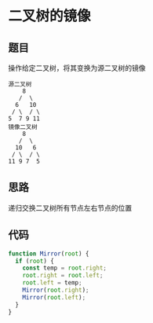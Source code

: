 # 二叉树的镜像

## 题目

操作给定二叉树，将其变换为源二叉树的镜像

```
源二叉树 
    8
   /  \
  6   10
 / \  / \
5  7 9 11
镜像二叉树
    8
   /  \
  10   6
 / \  / \
11 9 7  5
```

## 思路

递归交换二叉树所有节点左右节点的位置

## 代码

```javascript
function Mirror(root) {
  if (root) {
    const temp = root.right;
    root.right = root.left;
    root.left = temp;
    Mirror(root.right);
    Mirror(root.left);
  }
}
```
